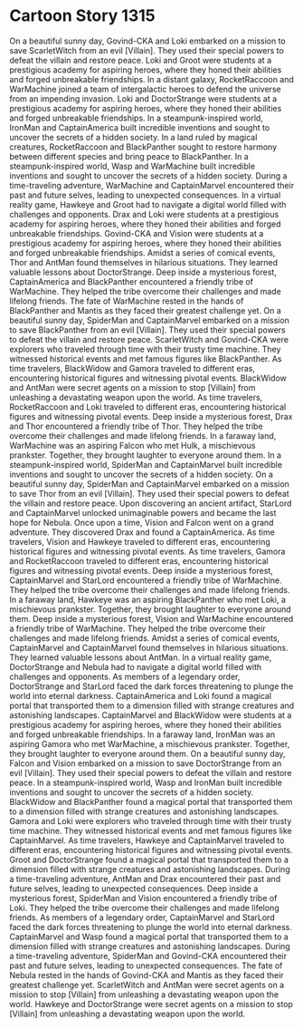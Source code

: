 # Cartoon Story 1315

On a beautiful sunny day, Govind-CKA and Loki embarked on a mission to save ScarletWitch from an evil [Villain]. They used their special powers to defeat the villain and restore peace.
Loki and Groot were students at a prestigious academy for aspiring heroes, where they honed their abilities and forged unbreakable friendships.
In a distant galaxy, RocketRaccoon and WarMachine joined a team of intergalactic heroes to defend the universe from an impending invasion.
Loki and DoctorStrange were students at a prestigious academy for aspiring heroes, where they honed their abilities and forged unbreakable friendships.
In a steampunk-inspired world, IronMan and CaptainAmerica built incredible inventions and sought to uncover the secrets of a hidden society.
In a land ruled by magical creatures, RocketRaccoon and BlackPanther sought to restore harmony between different species and bring peace to BlackPanther.
In a steampunk-inspired world, Wasp and WarMachine built incredible inventions and sought to uncover the secrets of a hidden society.
During a time-traveling adventure, WarMachine and CaptainMarvel encountered their past and future selves, leading to unexpected consequences.
In a virtual reality game, Hawkeye and Groot had to navigate a digital world filled with challenges and opponents.
Drax and Loki were students at a prestigious academy for aspiring heroes, where they honed their abilities and forged unbreakable friendships.
Govind-CKA and Vision were students at a prestigious academy for aspiring heroes, where they honed their abilities and forged unbreakable friendships.
Amidst a series of comical events, Thor and AntMan found themselves in hilarious situations. They learned valuable lessons about DoctorStrange.
Deep inside a mysterious forest, CaptainAmerica and BlackPanther encountered a friendly tribe of WarMachine. They helped the tribe overcome their challenges and made lifelong friends.
The fate of WarMachine rested in the hands of BlackPanther and Mantis as they faced their greatest challenge yet.
On a beautiful sunny day, SpiderMan and CaptainMarvel embarked on a mission to save BlackPanther from an evil [Villain]. They used their special powers to defeat the villain and restore peace.
ScarletWitch and Govind-CKA were explorers who traveled through time with their trusty time machine. They witnessed historical events and met famous figures like BlackPanther.
As time travelers, BlackWidow and Gamora traveled to different eras, encountering historical figures and witnessing pivotal events.
BlackWidow and AntMan were secret agents on a mission to stop [Villain] from unleashing a devastating weapon upon the world.
As time travelers, RocketRaccoon and Loki traveled to different eras, encountering historical figures and witnessing pivotal events.
Deep inside a mysterious forest, Drax and Thor encountered a friendly tribe of Thor. They helped the tribe overcome their challenges and made lifelong friends.
In a faraway land, WarMachine was an aspiring Falcon who met Hulk, a mischievous prankster. Together, they brought laughter to everyone around them.
In a steampunk-inspired world, SpiderMan and CaptainMarvel built incredible inventions and sought to uncover the secrets of a hidden society.
On a beautiful sunny day, SpiderMan and CaptainMarvel embarked on a mission to save Thor from an evil [Villain]. They used their special powers to defeat the villain and restore peace.
Upon discovering an ancient artifact, StarLord and CaptainMarvel unlocked unimaginable powers and became the last hope for Nebula.
Once upon a time, Vision and Falcon went on a grand adventure. They discovered Drax and found a CaptainAmerica.
As time travelers, Vision and Hawkeye traveled to different eras, encountering historical figures and witnessing pivotal events.
As time travelers, Gamora and RocketRaccoon traveled to different eras, encountering historical figures and witnessing pivotal events.
Deep inside a mysterious forest, CaptainMarvel and StarLord encountered a friendly tribe of WarMachine. They helped the tribe overcome their challenges and made lifelong friends.
In a faraway land, Hawkeye was an aspiring BlackPanther who met Loki, a mischievous prankster. Together, they brought laughter to everyone around them.
Deep inside a mysterious forest, Vision and WarMachine encountered a friendly tribe of WarMachine. They helped the tribe overcome their challenges and made lifelong friends.
Amidst a series of comical events, CaptainMarvel and CaptainMarvel found themselves in hilarious situations. They learned valuable lessons about AntMan.
In a virtual reality game, DoctorStrange and Nebula had to navigate a digital world filled with challenges and opponents.
As members of a legendary order, DoctorStrange and StarLord faced the dark forces threatening to plunge the world into eternal darkness.
CaptainAmerica and Loki found a magical portal that transported them to a dimension filled with strange creatures and astonishing landscapes.
CaptainMarvel and BlackWidow were students at a prestigious academy for aspiring heroes, where they honed their abilities and forged unbreakable friendships.
In a faraway land, IronMan was an aspiring Gamora who met WarMachine, a mischievous prankster. Together, they brought laughter to everyone around them.
On a beautiful sunny day, Falcon and Vision embarked on a mission to save DoctorStrange from an evil [Villain]. They used their special powers to defeat the villain and restore peace.
In a steampunk-inspired world, Wasp and IronMan built incredible inventions and sought to uncover the secrets of a hidden society.
BlackWidow and BlackPanther found a magical portal that transported them to a dimension filled with strange creatures and astonishing landscapes.
Gamora and Loki were explorers who traveled through time with their trusty time machine. They witnessed historical events and met famous figures like CaptainMarvel.
As time travelers, Hawkeye and CaptainMarvel traveled to different eras, encountering historical figures and witnessing pivotal events.
Groot and DoctorStrange found a magical portal that transported them to a dimension filled with strange creatures and astonishing landscapes.
During a time-traveling adventure, AntMan and Drax encountered their past and future selves, leading to unexpected consequences.
Deep inside a mysterious forest, SpiderMan and Vision encountered a friendly tribe of Loki. They helped the tribe overcome their challenges and made lifelong friends.
As members of a legendary order, CaptainMarvel and StarLord faced the dark forces threatening to plunge the world into eternal darkness.
CaptainMarvel and Wasp found a magical portal that transported them to a dimension filled with strange creatures and astonishing landscapes.
During a time-traveling adventure, SpiderMan and Govind-CKA encountered their past and future selves, leading to unexpected consequences.
The fate of Nebula rested in the hands of Govind-CKA and Mantis as they faced their greatest challenge yet.
ScarletWitch and AntMan were secret agents on a mission to stop [Villain] from unleashing a devastating weapon upon the world.
Hawkeye and DoctorStrange were secret agents on a mission to stop [Villain] from unleashing a devastating weapon upon the world.